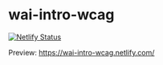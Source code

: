 # wai-intro-wcag

[![Netlify Status](https://api.netlify.com/api/v1/badges/08faf26f-af6b-433f-a4dc-2745abc2402e/deploy-status)](https://app.netlify.com/sites/wai-intro-wcag/deploys)

Preview: https://wai-intro-wcag.netlify.com/